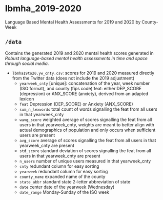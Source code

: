 # lbmha_2019-2020
Language Based Mental Health Assessments for 2019 and 2020 by County-Week 

## `/data`
Contains the generated 2019 and 2020 mental health scores generated in _Robust language-based mental health assessments in time and space through social media_.
- `lbmha19to20.yw_cnty.csv`: scores for 2019 and 2020 measured directly from the Twitter data (does not include the 2019 adjustment)
  - `yearweek_cnty` [unique]: concatenation of the year, week number (ISO format), and county (fips code)
feat: either DEP_SCORE (depression) or ANX_SCORE (anxiety), derived from an adapted lexicon
  - `feat` Depression (DEP_SCORE) or Anxiety (ANX_SCORE)
  - `sum_n_lexwords` total count of words signalling the feat from all users in that yearweek_cnty
  - `wavg_score` weighted average of scores signalling the feat from all users in that yearweek_cnty, weights are meant to better align with actual demographics of population and only occurs when sufficient users are present
  - `avg_score` average of scores signalling the feat from all users in that yearweek_cnty are present
  - `std_score` standard deviation of scores signalling the feat from all users in that yearweek_cnty are present
  - `n_users` number of unique users measured in that yearweek_cnty
  - `cnty` redundant column for easy sorting
  - `yearweek` redundant column for easy sorting
  - `county_name` expanded name of the county
  - `state_abbr` standard state 2-letter abbreviation of state
  - `date` center date of the yearweek (Wednesday)
  - `date_range` Monday-Sunday of the ISO week